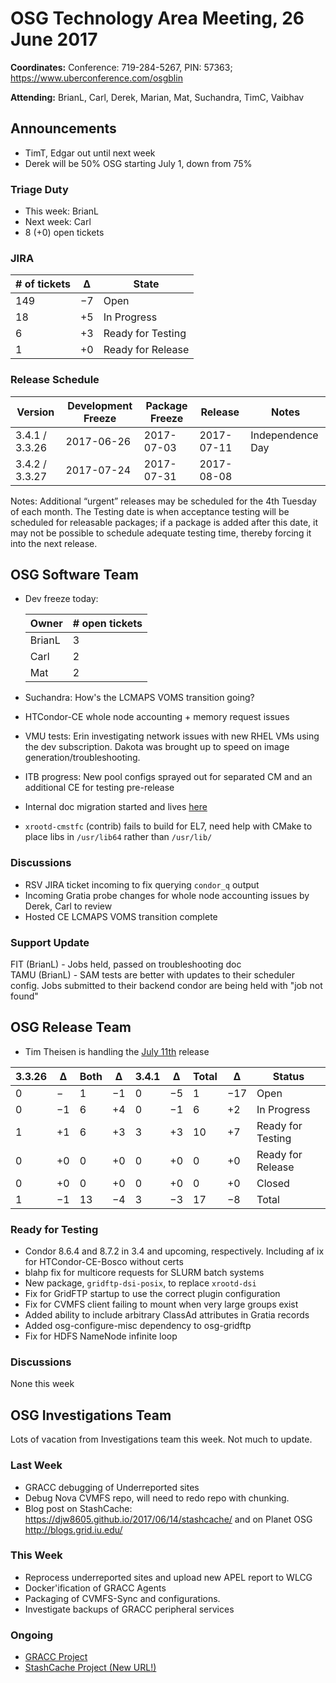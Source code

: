 # OSG Technology Area Meeting, 26 June 2017

**Coordinates:** Conference: 719-284-5267, PIN: 57363; <https://www.uberconference.com/osgblin>  

**Attending:** BrianL, Carl, Derek, Marian, Mat, Suchandra, TimC, Vaibhav  


## Announcements

-   TimT, Edgar out until next week
-   Derek will be 50% OSG starting July 1, down from 75%


### Triage Duty

-   This week: BrianL
-   Next week: Carl
-   8 (+0) open tickets


### JIRA

| # of tickets | &Delta;  | State             |
|------------ |-------- |----------------- |
| 149          | &minus;7 | Open              |
| 18           | +5       | In Progress       |
| 6            | +3       | Ready for Testing |
| 1            | +0       | Ready for Release |


### Release Schedule

| Version        | Development Freeze | Package Freeze | Release    | Notes            |
|-------------- |------------------ |-------------- |---------- |---------------- |
| 3.4.1 / 3.3.26 | 2017-06-26         | 2017-07-03     | 2017-07-11 | Independence Day |
| 3.4.2 / 3.3.27 | 2017-07-24         | 2017-07-31     | 2017-08-08 |                  |

Notes: Additional “urgent” releases may be scheduled for the 4th Tuesday of each month. The Testing date is when acceptance testing will be scheduled for releasable packages; if a package is added after this date, it may not be possible to schedule adequate testing time, thereby forcing it into the next release.  


## OSG Software Team

-   Dev freeze today:  
    
    | Owner  | # open tickets |
    |------ |-------------- |
    | BrianL | 3              |
    | Carl   | 2              |
    | Mat    | 2              |
-   Suchandra: How's the LCMAPS VOMS transition going?
-   HTCondor-CE whole node accounting + memory request issues
-   VMU tests: Erin investigating network issues with new RHEL VMs using the dev subscription. Dakota was brought up to speed on image generation/troubleshooting.
-   ITB progress: New pool configs sprayed out for separated CM and an additional CE for testing pre-release
-   Internal doc migration started and lives [here](https://github.com/brianhlin/technology/tree/internal_migration)
-   `xrootd-cmstfc` (contrib) fails to build for EL7, need help with CMake to place libs in `/usr/lib64` rather than `/usr/lib/`


### Discussions

-   RSV JIRA ticket incoming to fix querying `condor_q` output
-   Incoming Gratia probe changes for whole node accounting issues by Derek, Carl to review
-   Hosted CE LCMAPS VOMS transition complete


### Support Update

FIT (BrianL) - Jobs held, passed on troubleshooting doc  
TAMU (BrianL) - SAM tests are better with updates to their scheduler config. Jobs submitted to their backend condor are being held with "job not found"  


## OSG Release Team

-   Tim Theisen is handling the [July 11th](https://jira.opensciencegrid.org/issues/?filter=15254&jql=project%2520%253D%2520SOFTWARE%2520AND%2520labels%2520in%2520(3.3.26%252C%25203.4.1)%2520ORDER%2520BY%2520status%2520ASC%252C%2520priority%2520DESC%252C%2520assignee%2520ASC) release

| 3.3.26 | &Delta;  | Both | &Delta;  | 3.4.1 | &Delta;  | Total | &Delta;   | Status            |
|------ |-------- |---- |-------- |----- |-------- |----- |--------- |----------------- |
| 0      | &minus;  | 1    | &minus;1 | 0     | &minus;5 | 1     | &minus;17 | Open              |
| 0      | &minus;1 | 6    | +4       | 0     | &minus;1 | 6     | +2        | In Progress       |
| 1      | +1       | 6    | +3       | 3     | +3       | 10    | +7        | Ready for Testing |
| 0      | +0       | 0    | +0       | 0     | +0       | 0     | +0        | Ready for Release |
| 0      | +0       | 0    | +0       | 0     | +0       | 0     | +0        | Closed            |
| 1      | &minus;1 | 13   | &minus;4 | 3     | &minus;3 | 17    | &minus;8  | Total             |


### Ready for Testing

-   Condor 8.6.4 and 8.7.2 in 3.4 and upcoming, respectively. Including af ix for HTCondor-CE-Bosco without certs
-   blahp fix for multicore requests for SLURM batch systems
-   New package, `gridftp-dsi-posix`, to replace `xrootd-dsi`
-   Fix for GridFTP startup to use the correct plugin configuration
-   Fix for CVMFS client failing to mount when very large groups exist
-   Added ability to include arbitrary ClassAd attributes in Gratia records
-   Added osg-configure-misc dependency to osg-gridftp
-   Fix for HDFS NameNode infinite loop


### Discussions

None this week  


## OSG Investigations Team

Lots of vacation from Investigations team this week.  Not much to update.  


### Last Week

-   GRACC debugging of Underreported sites
-   Debug Nova CVMFS repo, will need to redo repo with chunking.
-   Blog post on StashCache: <https://djw8605.github.io/2017/06/14/stashcache/> and on Planet OSG <http://blogs.grid.iu.edu/>


### This Week

-   Reprocess underreported sites and upload new APEL report to WLCG
-   Docker'ification of GRACC Agents
-   Packaging of CVMFS-Sync and configurations.
-   Investigate backups of GRACC peripheral services


### Ongoing

-   [GRACC Project](https://jira.opensciencegrid.org/projects/GRACC/)
-   [StashCache Project (New URL!)](https://opensciencegrid.github.io/StashCache/)
